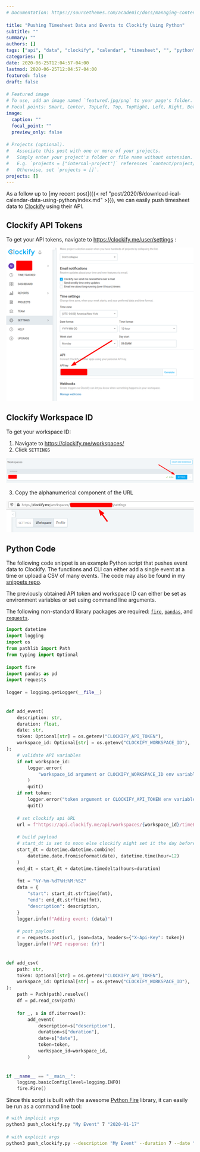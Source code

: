 ```yaml
---
# Documentation: https://sourcethemes.com/academic/docs/managing-content/

title: "Pushing Timesheet Data and Events to Clockify Using Python"
subtitle: ""
summary: ""
authors: []
tags: ["api", "data", "clockify", "calendar", "timesheet", "", "python", "pandas", ""]
categories: []
date: 2020-06-25T12:04:57-04:00
lastmod: 2020-06-25T12:04:57-04:00
featured: false
draft: false

# Featured image
# To use, add an image named `featured.jpg/png` to your page's folder.
# Focal points: Smart, Center, TopLeft, Top, TopRight, Left, Right, BottomLeft, Bottom, BottomRight.
image:
  caption: ""
  focal_point: ""
  preview_only: false

# Projects (optional).
#   Associate this post with one or more of your projects.
#   Simply enter your project's folder or file name without extension.
#   E.g. `projects = ["internal-project"]` references `content/project/deep-learning/index.md`.
#   Otherwise, set `projects = []`.
projects: []
---
```


As a follow up to [my recent post]({{< ref "post/2020/6/download-ical-calendar-data-using-python/index.md" >}}), we can easily push timesheet data to [Clockify](https://clockify.me/) using their API.

<!--more-->

## Clockify API Tokens

To get your API tokens, navigate to https://clockify.me/user/settings :

![](2020-06-25-12-11-51.png)

## Clockify Workspace ID

To get your workspace ID:

1. Navigate to https://clockify.me/workspaces/
2. Click `SETTINGS`

  ![](2020-06-25-12-19-52.png)

3. Copy the alphanumerical component of the URL

  ![](2020-06-25-12-22-22.png)

## Python Code

The following code snippet is an example Python script that pushes event data to Clockify.
The functions and CLI can either add a single event at a time or upload a CSV of many events.
The code may also be found in my [snippets repo](https://github.com/nnadeau/snippets).

The previously obtained API token and workspace ID can either be set as environment variables or set using command line arguments.

The following non-standard library packages are required: [`fire`](https://github.com/google/python-fire), [`pandas`](https://pandas.pydata.org/), and [`requests`](https://requests.readthedocs.io).

```python
import datetime
import logging
import os
from pathlib import Path
from typing import Optional

import fire
import pandas as pd
import requests

logger = logging.getLogger(__file__)


def add_event(
    description: str,
    duration: float,
    date: str,
    token: Optional[str] = os.getenv("CLOCKIFY_API_TOKEN"),
    workspace_id: Optional[str] = os.getenv("CLOCKIFY_WORKSPACE_ID"),
):
    # validate API variables
    if not workspace_id:
        logger.error(
            "workspace_id argument or CLOCKIFY_WORKSPACE_ID env variable must be set"
        )
        quit()
    if not token:
        logger.error("token argument or CLOCKIFY_API_TOKEN env variable must be set")
        quit()

    # set clockify api URL
    url = f"https://api.clockify.me/api/workspaces/{workspace_id}/timeEntries/"

    # build payload
    # start_dt is set to noon else clockify might set it the day before.
    start_dt = datetime.datetime.combine(
        datetime.date.fromisoformat(date), datetime.time(hour=12)
    )
    end_dt = start_dt + datetime.timedelta(hours=duration)

    fmt = "%Y-%m-%dT%H:%M:%SZ"
    data = {
        "start": start_dt.strftime(fmt),
        "end": end_dt.strftime(fmt),
        "description": description,
    }
    logger.info(f"Adding event: {data}")

    # post payload
    r = requests.post(url, json=data, headers={"X-Api-Key": token})
    logger.info(f"API response: {r}")


def add_csv(
    path: str,
    token: Optional[str] = os.getenv("CLOCKIFY_API_TOKEN"),
    workspace_id: Optional[str] = os.getenv("CLOCKIFY_WORKSPACE_ID"),
):
    path = Path(path).resolve()
    df = pd.read_csv(path)

    for _, s in df.iterrows():
        add_event(
            description=s["description"],
            duration=s["duration"],
            date=s["date"],
            token=token,
            workspace_id=workspace_id,
        )


if __name__ == "__main__":
    logging.basicConfig(level=logging.INFO)
    fire.Fire()

```

Since this script is built with the awesome [Python Fire](https://github.com/google/python-fire) library, it can easily be run as a command line tool:

```bash
# with implicit args
python3 push_clockify.py "My Event" 7 "2020-01-17"

# with explicit args
python3 push_clockify.py --description "My Event" --duration 7 --date "2020-01-17"
```
